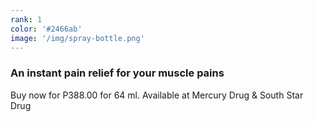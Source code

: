```yaml
---
rank: 1
color: '#2466ab'
image: '/img/spray-bottle.png'
---
```

<h3>An instant pain relief for your muscle pains </h3>
<p>Buy now for P388.00 for 64 ml. Available at Mercury Drug & South Star Drug </p>